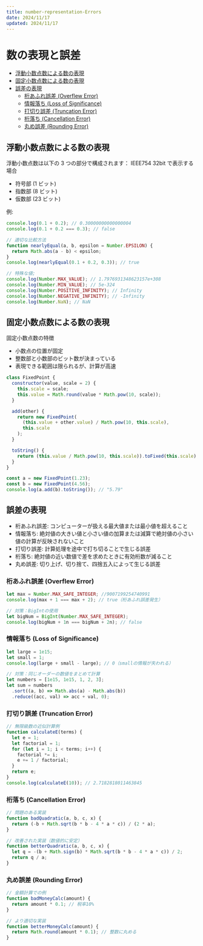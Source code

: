 ```yaml
---
title: number-representation-Errors
date: 2024/11/17
updated: 2024/11/17
---
```


# 数の表現と誤差

- [浮動小数点数による数の表現](#浮動小数点数による数の表現)
- [固定小数点数による数の表現](#固定小数点数による数の表現)
- [誤差の表現](#誤差の表現)
  - [桁あふれ誤差 (Overflew Error)](#桁あふれ誤差-overflew-error)
  - [情報落ち (Loss of Significance)](#情報落ち-loss-of-significance)
  - [打切り誤差 (Truncation Error)](#打切り誤差-truncation-error)
  - [桁落ち (Cancellation Error)](#桁落ち-cancellation-error)
  - [丸め誤差 (Rounding Error)](#丸め誤差-rounding-error)

## 浮動小数点数による数の表現

浮動小数点数は以下の 3 つの部分で構成されます：
IEEE754 32bit で表示する場合

- 符号部 (1 ビット)
- 指数部 (8 ビット)
- 仮数部 (23 ビット)

例:

```js
console.log(0.1 + 0.2); // 0.30000000000000004
console.log(0.1 + 0.2 === 0.3); // false

// 適切な比較方法
function nearlyEqual(a, b, epsilon = Number.EPSILON) {
  return Math.abs(a - b) < epsilon;
}
console.log(nearlyEqual(0.1 + 0.2, 0.3)); // true

// 特殊な値;
console.log(Number.MAX_VALUE); // 1.7976931348623157e+308
console.log(Number.MIN_VALUE); // 5e-324
console.log(Number.POSITIVE_INFINITY); // Infinity
console.log(Number.NEGATIVE_INFINITY); // -Infinity
console.log(Number.NaN); // NaN
```

## 固定小数点数による数の表現

固定小数点数の特徴

- 小数点の位置が固定
- 整数部と小数部のビット数が決まっている
- 表現できる範囲は限られるが、計算が高速

```js
class FixedPoint {
  constructor(value, scale = 2) {
    this.scale = scale;
    this.value = Math.round(value * Math.pow(10, scale));
  }

  add(other) {
    return new FixedPoint(
      (this.value + other.value) / Math.pow(10, this.scale),
      this.scale
    );
  }

  toString() {
    return (this.value / Math.pow(10, this.scale)).toFixed(this.scale);
  }
}

const a = new FixedPoint(1.23);
const b = new FixedPoint(4.56);
console.log(a.add(b).toString()); // "5.79"
```

## 誤差の表現

- 桁あふれ誤差: コンピューターが扱える最大値または最小値を超えること
- 情報落ち: 絶対値の大きい値と小さい値の加算または減算で絶対値の小さい値の計算が反映されないこと
- 打切り誤差: 計算処理を途中で打ち切ることで生じる誤差
- 桁落ち: 絶対値の近い数値で差を求めたときに有効桁数が減ること
- 丸め誤差: 切り上げ、切り捨て、四捨五入によって生じる誤差

### 桁あふれ誤差 (Overflew Error)

```js
let max = Number.MAX_SAFE_INTEGER; //9007199254740991
console.log(max + 1 === max + 2); // true（桁あふれ誤差発生）

// 対策：BigIntの使用
let bigNum = BigInt(Number.MAX_SAFE_INTEGER);
console.log(bigNum + 1n === bigNum + 2n); // false
```

### 情報落ち (Loss of Significance)

```js
let large = 1e15;
let small = 1;
console.log(large + small - large); // 0（smallの情報が失われる）

// 対策：同じオーダーの数値をまとめて計算
let numbers = [1e15, 1e15, 1, 2, 3];
let sum = numbers
  .sort((a, b) => Math.abs(a) - Math.abs(b))
  .reduce((acc, val) => acc + val, 0);
```

### 打切り誤差 (Truncation Error)

```js
// 無限級数の近似計算例
function calculateE(terms) {
  let e = 1;
  let factorial = 1;
  for (let i = 1; i < terms; i++) {
    factorial *= i;
    e += 1 / factorial;
  }
  return e;
}
console.log(calculateE(10)); // 2.7182818011463845
```

### 桁落ち (Cancellation Error)

```js
// 問題のある実装
function badQuadratic(a, b, c, x) {
  return (-b + Math.sqrt(b * b - 4 * a * c)) / (2 * a);
}

// 改善された実装（数値的に安定）
function betterQuadratic(a, b, c, x) {
  let q = -(b + Math.sign(b) * Math.sqrt(b * b - 4 * a * c)) / 2;
  return q / a;
}
```

### 丸め誤差 (Rounding Error)

```js
// 金額計算での例
function badMoneyCalc(amount) {
  return amount * 0.1; // 税率10%
}

// より適切な実装
function betterMoneyCalc(amount) {
  return Math.round(amount * 0.1); // 整数に丸める
}
```
